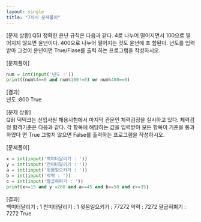```yaml
---
layout: single
title: "7차시 문제풀이" 
---
```


[문제 상황]
Q5) 정확한 윤년 규칙은 다음과 같다. 4로 나누어 떨어지면서 100으로 떨어지지 않으면
윤년이다. 400으로 나누어 떨어지는 것도 윤년에 포
함된다. 년도를 입력받아 그것이 윤년이면 True/Flase를 출력
하는 프로그램을 작성하시오.
      
[문제풀이]
~~~python
num = int(input('년도 :'))
print((num%4==0 and num%100!=0) or num%400==0)
~~~       
   
   
[결과]  
년도 :800
True
         
         

[문제 상황]     
Q9) 덕텍크는 신입사원 채용시험에서 마지막 관문인 체력검정을 실시하고 있다. 체력검정
합격기준은 다음과 같다. 각 항목에 해당하는 값을 입력받아 모든 항목이 기준을 통과하였다
면 True 그렇지 않으면 False를 출력하는 프로그램을 작성하시오.
      
[문제풀이]
~~~python
x = int(input('백미터달리기 : '))
y = int(input('천미터달리기 : '))
a = int(input('윗몸일으키기 : '))
b = int(input('악력 : '))
c = int(input('팔굽혀펴기 : '))
print(x<=15 and y <260 and a>=45 and b>=50 and c>=35)
~~~         
   
   
[결과]  
백미터달리기 : 1
천미터달리기 : 1
윗몸일으키기 : 77272
악력 : 7272
팔굽혀펴기 : 7272
True       

